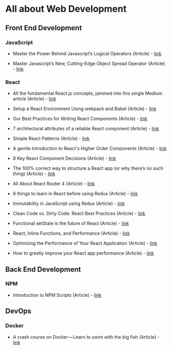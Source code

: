 # All about Web Development

## Front End Development

### JavaScript

- Master the Power Behind Javascript’s Logical Operators (Article) - [link](https://codeburst.io/javascript-and-logical-operators-89b2ac3409f8)

- Master Javascript’s New, Cutting-Edge Object Spread Operator (Article) - [link](https://codeburst.io/master-javascripts-object-spread-operator-3803430e99aa)

### React

- All the fundamental React.js concepts, jammed into this single Medium article (Article) - [link](https://medium.freecodecamp.org/all-the-fundamental-react-js-concepts-jammed-into-this-single-medium-article-c83f9b53eac2)

- Setup a React Environment Using webpack and Babel (Article) - [link](https://scotch.io/tutorials/setup-a-react-environment-using-webpack-and-babel)

- Our Best Practices for Writing React Components (Article) - [link](https://engineering.musefind.com/our-best-practices-for-writing-react-components-dec3eb5c3fc8)

- 7 architectural attributes of a reliable React component (Article) - [link](https://dmitripavlutin.com/7-architectural-attributes-of-a-reliable-react-component)

- Simple React Patterns (Article) - [link](http://lucasmreis.github.io/blog/simple-react-patterns)

- A gentle Introduction to React's Higher Order Components (Article) - [link](https://www.robinwieruch.de/gentle-introduction-higher-order-components)

- 8 Key React Component Decisions (Article) - [link](https://medium.freecodecamp.org/8-key-react-component-decisions-cc965db11594)

- The 100% correct way to structure a React app (or why there’s no such thing) (Article) - [link](https://hackernoon.com/the-100-correct-way-to-structure-a-react-app-or-why-theres-no-such-thing-3ede534ef1ed)

- All About React Router 4 (Article) - [link](https://css-tricks.com/react-router-4/)

- 8 things to learn in React before using Redux (Article) - [link](https://www.robinwieruch.de/learn-react-before-using-redux/)

- Immutability in JavaScript using Redux (Article) - [link](https://www.toptal.com/javascript/immutability-in-javascript-using-redux)

- Clean Code vs. Dirty Code: React Best Practices (Article) - [link](http://americanexpress.io/clean-code-dirty-code)

- Functional setState is the future of React (Article) - [link](https://medium.freecodecamp.org/functional-setstate-is-the-future-of-react-374f30401b6b)

- React, Inline Functions, and Performance (Article) - [link](https://cdb.reacttraining.com/react-inline-functions-and-performance-bdff784f5578)

- Optimizing the Performance of Your React Application (Article) - [link](https://auth0.com/blog/optimizing-react)

- How to greatly improve your React app performance (Article) - [link](https://medium.com/myheritage-engineering/how-to-greatly-improve-your-react-app-performance-e70f7cbbb5f6)

## Back End Development



### NPM

- Introduction to NPM Scripts (Article) - [link](https://medium.freecodecamp.org/introduction-to-npm-scripts-1dbb2ae01633)

## DevOps

### Docker

- A crash course on Docker — Learn to swim with the big fish (Article) - [link](https://blog.sourcerer.io/a-crash-course-on-docker-learn-to-swim-with-the-big-fish-6ff25e8958b0?source=bookmarks---------8----------------&gi=d12325e6e852)
